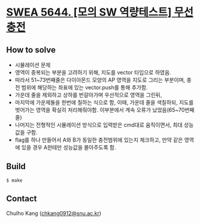 # [SWEA 5644. [모의 SW 역량테스트] 무선 충전](https://www.swexpertacademy.com/main/code/problem/problemDetail.do?contestProbId=AWXRDL1aeugDFAUo&categoryId=AWXRDL1aeugDFAUo&categoryType=CODE)


## How to solve
* 시뮬레이션 문제
* 영역이 중복되는 부분을 고려하기 위해, 지도를 vector 타입으로 하였음.
* 따라서 51~73번째줄은 다이아몬드 모양의 AP 영역을 지도로 그리는 부분이며, 충전 범위에 해당하는 좌표에 있는 vector.push를 통해 추가함.
* 가운데 줄을 제외하고 상하를 번갈아가며 우선적으로 영역을 그린뒤, 
* 마지막에 가운제둘을 한번에 칠하는 식으로 함, 이때, 가운데 줄을 색칠하되, 지도를 벗어가는 영역을 확실히 처리해줘야함. 이부분에서 계속 오류가 났었음(65~70번째줄)
* 나머지는 전형적인 시뮬레이션 방식으로 입력받은 cmd대로 움직이면서, 최대 성능값을 구함.
* flag를 하나 만들어서 A와 B가 동일한 충전범위에 있는지 체크하고, 만약 같은 영역에 있을 경우 A한테만 성능값을 몰아주도록 함.

## Build

```
$ make
```

## Contact
Chulho Kang ([chkang0912@snu.ac.kr](mailto:chkang0912@snu.ac.kr))


